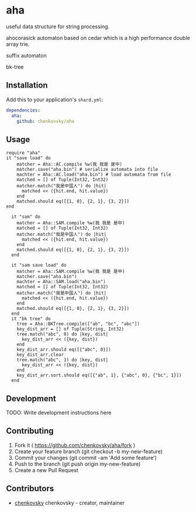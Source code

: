 # aha

useful data structure for string processing.

ahocorasick automaton based on cedar which is a high performance double array trie. 

suffix automaton

bk-tree

## Installation

Add this to your application's `shard.yml`:

```yaml
dependencies:
  aha:
    github: chenkovsky/aha
```

## Usage

```crystal
require "aha"
it "save load" do
    matcher = Aha::AC.compile %w(我 我是 是中)
    matcher.save("aha.bin") # serialize automata into file
    machter = Aha::AC.load("aha.bin") # load automata from file
    matched = [] of Tuple(Int32, Int32)
    matcher.match("我是中国人") do |hit|
      matched << ({hit.end, hit.value})
    end
    matched.should eq([{1, 0}, {2, 1}, {3, 2}])
end

  it "sam" do
    matcher = Aha::SAM.compile %w(我 我是 是中)
    matched = [] of Tuple(Int32, Int32)
    matcher.match("我是中国人") do |hit|
      matched << ({hit.end, hit.value})
    end
    matched.should eq([{1, 0}, {2, 1}, {3, 2}])
  end

  it "sam save load" do
    matcher = Aha::SAM.compile %w(我 我是 是中)
    matcher.save("aha.bin")
    machter = Aha::SAM.load("aha.bin")
    matched = [] of Tuple(Int32, Int32)
    matcher.match("我是中国人") do |hit|
      matched << ({hit.end, hit.value})
    end
    matched.should eq([{1, 0}, {2, 1}, {3, 2}])
  end
  it "bk tree" do
    tree = Aha::BKTree.compile(["ab", "bc", "abc"])
    key_dist_arr = [] of Tuple(String, Int32)
    tree.match("abc", 0) do |key, dist|
      key_dist_arr << ({key, dist})
    end
    key_dist_arr.should eq([{"abc", 0}])
    key_dist_arr.clear
    tree.match("abc", 1) do |key, dist|
      key_dist_arr << ({key, dist})
    end
    key_dist_arr.sort.should eq([{"ab", 1}, {"abc", 0}, {"bc", 1}])
  end
```


## Development

TODO: Write development instructions here

## Contributing

1. Fork it ( https://github.com/chenkovsky/aha/fork )
2. Create your feature branch (git checkout -b my-new-feature)
3. Commit your changes (git commit -am 'Add some feature')
4. Push to the branch (git push origin my-new-feature)
5. Create a new Pull Request

## Contributors

- [chenkovsky](https://github.com/chenkovsky) chenkovsky - creator, maintainer
